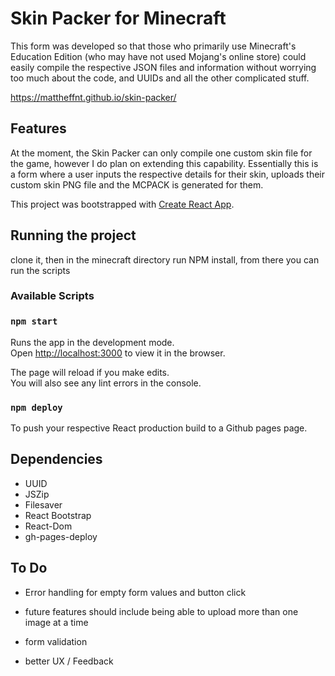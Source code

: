 # Skin Packer for Minecraft

This form was developed so that those who primarily use Minecraft's Education Edition (who may have not used Mojang's online store) could easily compile the respective JSON files and information without worrying too much about the code, and UUIDs and all the other complicated stuff.

https://mattheffnt.github.io/skin-packer/

## Features

At the moment, the Skin Packer can only compile one custom skin file for the game, however I do plan on extending this capability. Essentially this is a form where a user inputs the respective details for their skin, uploads their custom skin PNG file and the MCPACK is generated for them.

This project was bootstrapped with [Create React App](https://github.com/facebook/create-react-app).

## Running the project

clone it, then in the minecraft directory run NPM install, from there you can run the scripts

### Available Scripts

### `npm start`

Runs the app in the development mode.<br />
Open [http://localhost:3000](http://localhost:3000) to view it in the browser.

The page will reload if you make edits.<br />
You will also see any lint errors in the console.

### `npm deploy` 

To push your respective React production build to a Github pages page. 

## Dependencies 

 - UUID
 - JSZip
 - Filesaver
 - React Bootstrap
 - React-Dom
 - gh-pages-deploy
 
## To Do 

- Error handling for empty form values and button click

- future features should include being able to upload more than one image at a time 

- form validation

- better UX / Feedback
